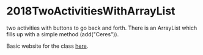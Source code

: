 # 2018TwoActivitiesWithArrayList
two activities with buttons to go back and forth. There is an ArrayList which fills up with a simple method (add("Ceres")).


Basic website for the class [here](https://sites.google.com/ttcollege.org/ti-msa-module/home?authuser=1).
